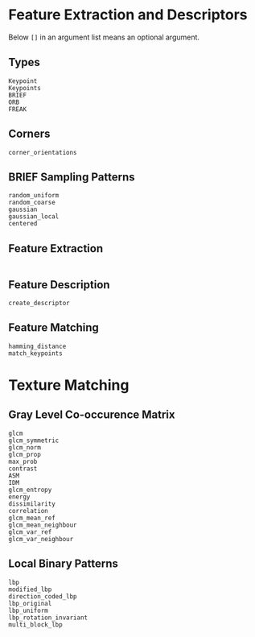 # Feature Extraction and Descriptors

Below `[]` in an argument list means an optional argument.

## Types

```@docs
Keypoint
Keypoints
BRIEF
ORB
FREAK
```

## Corners

```@docs
corner_orientations
```

## BRIEF Sampling Patterns

```@docs
random_uniform
random_coarse
gaussian
gaussian_local
centered
```

## Feature Extraction

```@docs
```

## Feature Description

```@docs
create_descriptor
```

## Feature Matching

```@docs
hamming_distance
match_keypoints
```

# Texture Matching

## Gray Level Co-occurence Matrix

```@docs
glcm
glcm_symmetric
glcm_norm
glcm_prop
max_prob
contrast
ASM
IDM
glcm_entropy
energy
dissimilarity
correlation
glcm_mean_ref
glcm_mean_neighbour
glcm_var_ref
glcm_var_neighbour
```

## Local Binary Patterns

```@docs
lbp
modified_lbp
direction_coded_lbp
lbp_original
lbp_uniform
lbp_rotation_invariant
multi_block_lbp
```